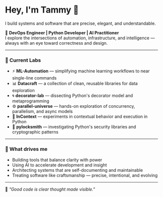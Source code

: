 <!-- # Copyright (c) 2025 Tammy DiPrima. All rights reserved. -->

# Hey, I'm Tammy 🐻

I build systems and software that are precise, elegant, and understandable.

🧠 **DevOps Engineer | Python Developer | AI Practitioner**  
I explore the intersections of automation, infrastructure, and intelligence — always with an eye toward correctness and design.

---

### 🔬 Current Labs
- ⚡️ **ML-Automation** — simplifying machine learning workflows to near single-line commands
- 📊 **Datacraft** — a collection of clean, reusable libraries for data exploration
- 🌀 **decorator-lab** — dissecting Python's decorator model and metaprogramming
- ⚙️ **parallel-universe** — hands-on exploration of concurrency, parallelism, and async models
- 🧩 **InContext** — experiments in contextual behavior and execution in Python
- 🔐 **pylocksmith** — investigating Python's security libraries and cryptographic patterns

---

### 🧰 What drives me
- Building tools that balance clarity with power  
- Using AI to accelerate development and insight  
- Architecting systems that are self-documenting and maintainable  
- Treating software like craftsmanship — precise, intentional, and evolving

---

💬 *"Good code is clear thought made visible."*
